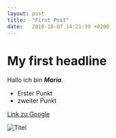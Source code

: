 ```yaml
---
layout: post
title:  "First Post"
date:   2018-10-07 14:21:39 +0200
---
```


# My first headline

Hallo ich bin ***Maria***.

- Erster Punkt
- zweiter Punkt

[Link zu Google](google.com)

![Titel]()